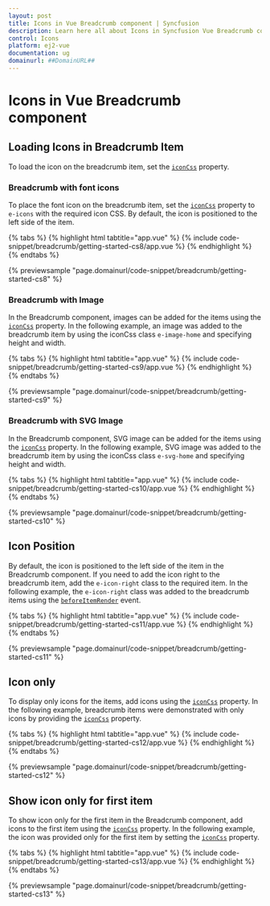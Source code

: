 ```yaml
---
layout: post
title: Icons in Vue Breadcrumb component | Syncfusion
description: Learn here all about Icons in Syncfusion Vue Breadcrumb component of Syncfusion Essential JS 2 and more.
control: Icons 
platform: ej2-vue
documentation: ug
domainurl: ##DomainURL##
---
```


# Icons in Vue Breadcrumb component

## Loading Icons in Breadcrumb Item

To load the icon on the breadcrumb item, set the [`iconCss`](https://ej2.syncfusion.com/vue/documentation/api/breadcrumb/breadcrumbItem/#iconcss) property.

### Breadcrumb with font icons

To place the font icon on the breadcrumb item, set the [`iconCss`](https://ej2.syncfusion.com/vue/documentation/api/breadcrumb/breadcrumbItem/#iconcss) property to `e-icons` with the required icon CSS. By default, the icon is positioned to the left side of the item.

{% tabs %}
{% highlight html tabtitle="app.vue" %}
{% include code-snippet/breadcrumb/getting-started-cs8/app.vue %}
{% endhighlight %}
{% endtabs %}
        
{% previewsample "page.domainurl/code-snippet/breadcrumb/getting-started-cs8" %}

### Breadcrumb with Image

In the Breadcrumb component, images can be added for the items using the [`iconCss`](https://ej2.syncfusion.com/vue/documentation/api/breadcrumb/breadcrumbItem/#iconcss) property. In the following example, an image was added to the breadcrumb item by using the iconCss class `e-image-home` and specifying height and width.

{% tabs %}
{% highlight html tabtitle="app.vue" %}
{% include code-snippet/breadcrumb/getting-started-cs9/app.vue %}
{% endhighlight %}
{% endtabs %}
        
{% previewsample "page.domainurl/code-snippet/breadcrumb/getting-started-cs9" %}

### Breadcrumb with SVG Image

In the Breadcrumb component, SVG image can be added for the items using the [`iconCss`](https://ej2.syncfusion.com/vue/documentation/api/breadcrumb/breadcrumbItem/#iconcss) property. In the following example, SVG image was added to the breadcrumb item by using the iconCss class `e-svg-home` and specifying height and width.

{% tabs %}
{% highlight html tabtitle="app.vue" %}
{% include code-snippet/breadcrumb/getting-started-cs10/app.vue %}
{% endhighlight %}
{% endtabs %}
        
{% previewsample "page.domainurl/code-snippet/breadcrumb/getting-started-cs10" %}

## Icon Position

By default, the icon is positioned to the left side of the item in the Breadcrumb component. If you need to add the icon right to the breadcrumb item, add the `e-icon-right` class to the required item. In the following example, the `e-icon-right` class was added to the breadcrumb items using the [`beforeItemRender`](https://ej2.syncfusion.com/vue/documentation/api/breadcrumb/#beforeitemrender) event.

{% tabs %}
{% highlight html tabtitle="app.vue" %}
{% include code-snippet/breadcrumb/getting-started-cs11/app.vue %}
{% endhighlight %}
{% endtabs %}
        
{% previewsample "page.domainurl/code-snippet/breadcrumb/getting-started-cs11" %}

## Icon only

To display only icons for the items, add icons using the [`iconCss`](https://ej2.syncfusion.com/vue/documentation/api/breadcrumb/breadcrumbItem/#iconcss) property. In the following example, breadcrumb items were demonstrated with only icons by providing the [`iconCss`](https://ej2.syncfusion.com/vue/documentation/api/breadcrumb/breadcrumbItem/#iconcss) property.

{% tabs %}
{% highlight html tabtitle="app.vue" %}
{% include code-snippet/breadcrumb/getting-started-cs12/app.vue %}
{% endhighlight %}
{% endtabs %}
        
{% previewsample "page.domainurl/code-snippet/breadcrumb/getting-started-cs12" %}

## Show icon only for first item

To show icon only for the first item in the Breadcrumb component, add icons to the first item using the [`iconCss`](https://ej2.syncfusion.com/vue/documentation/api/breadcrumb/breadcrumbItem/#iconcss) property. In the following example, the icon was provided only for the first item by setting the [`iconCss`](https://ej2.syncfusion.com/vue/documentation/api/breadcrumb/breadcrumbItem/#iconcss) property.

{% tabs %}
{% highlight html tabtitle="app.vue" %}
{% include code-snippet/breadcrumb/getting-started-cs13/app.vue %}
{% endhighlight %}
{% endtabs %}
        
{% previewsample "page.domainurl/code-snippet/breadcrumb/getting-started-cs13" %}